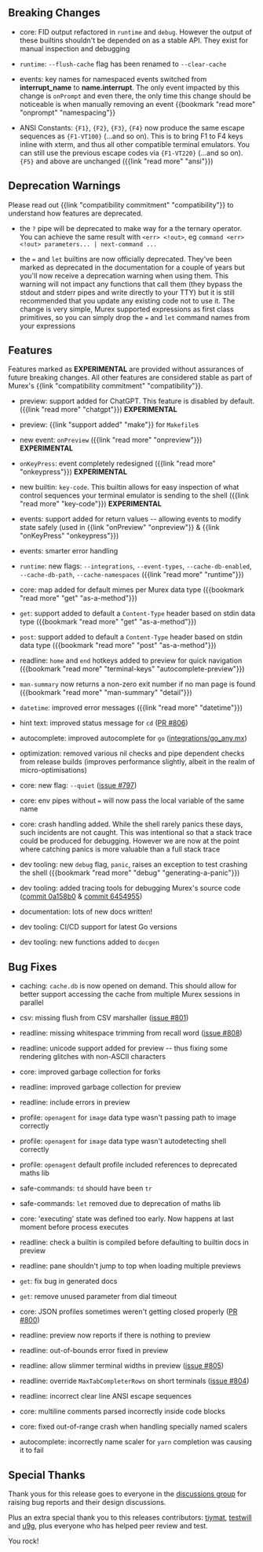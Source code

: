 ## Breaking Changes

* core: FID output refactored in `runtime` and `debug`. However the output of these builtins shouldn't be depended on as a stable API. They exist for manual inspection and debugging
  
* `runtime`: `--flush-cache` flag has been renamed to `--clear-cache`

* events: key names for namespaced events switched from **interrupt_name** to **name.interrupt**. The only event impacted by this change is `onPrompt` and even there, the only time this change should be noticeable is when manually removing an event {{bookmark "read more" "onprompt" "namespacing"}}

* ANSI Constants: `{F1}`, `{F2}`, `{F3}`, `{F4}` now produce the same escape sequences as `{F1-VT100}` (...and so on). This is to bring F1 to F4 keys inline with xterm, and thus all other compatible terminal emulators. You can still use the previous escape codes via `{F1-VT220}` (...and so on). `{F5}` and above are unchanged ({{link "read more" "ansi"}})

## Deprecation Warnings

Please read out {{link "compatibility commitment" "compatibility"}} to understand how features are deprecated.

* the `?` pipe will be deprecated to make way for a the ternary operator. You can achieve the same result with `<err> <!out>`, eg `command <err> <!out> parameters... | next-command ...`
  
* the `=` and `let` builtins are now officially deprecated. They've been marked as deprecated in the documentation for a couple of years but you'll now receive a deprecation warning when using them. This warning will not impact any functions that call them (they bypass the stdout and stderr pipes and write directly to your TTY) but it is still recommended that you update any existing code not to use it. The change is very simple, Murex supported expressions as first class primitives, so you can simply drop the `=` and `let` command names from your expressions

## Features

Features marked as **EXPERIMENTAL** are provided without assurances of future breaking changes. All other features are considered stable as part of Murex's {{link "compatibility commitment" "compatibility"}}.

* preview: support added for ChatGPT. This feature is disabled by default. ({{link "read more" "chatgpt"}}) **EXPERIMENTAL**

* preview: {{link "support added" "make"}} for `Makefile`s

* new event: `onPreview` ({{link "read more" "onpreview"}}) **EXPERIMENTAL**
  
* `onKeyPress`: event completely redesigned ({{link "read more" "onkeypress"}}) **EXPERIMENTAL**

* new builtin: `key-code`. This builtin allows for easy inspection of what control sequences your terminal emulator is sending to the shell ({{link "read more" "key-code"}}) **EXPERIMENTAL**
  
* events: support added for return values -- allowing events to modify state safely (used in {{link "onPreview" "onpreview"}} & {{link "onKeyPress" "onkeypress"}})
  
* events: smarter error handling
 
* `runtime`: new flags: `--integrations`, `--event-types`, `--cache-db-enabled`, `--cache-db-path`, `--cache-namespaces` ({{link "read more" "runtime"}})

* core: map added for default mimes per Murex data type ({{bookmark "read more" "get" "as-a-method"}})
 
* `get`: support added to default a `Content-Type` header based on stdin data type ({{bookmark "read more" "get" "as-a-method"}})

* `post`: support added to default a `Content-Type` header based on stdin data type ({{bookmark "read more" "post" "as-a-method"}})
  
* readline: `home` and `end` hotkeys added to preview for quick navigation ({{bookmark "read more" "terminal-keys" "autocomplete-preview"}})
  
* `man-summary` now returns a non-zero exit number if no man page is found ({{bookmark "read more" "man-summary" "detail"}})
  
* `datetime`: improved error messages ({{link "read more" "datetime"}})

* hint text: improved status message for `cd` ([PR #806](https://github.com/lmorg/murex/pull/806))

* autocomplete: improved autocomplete for `go` ([integrations/go_any.mx](https://github.com/lmorg/murex/blob/ab3010a0818977cc6cdeb23d5df9dbf937b33961/integrations/go_any.mx))

* optimization: removed various nil checks and pipe dependent checks from release builds (improves performance slightly, albeit in the realm of micro-optimisations)

* core: new flag: `--quiet` ([issue #797](https://github.com/lmorg/murex/issues/797))

* core: env pipes without `=` will now pass the local variable of the same name

* core: crash handling added. While the shell rarely panics these days, such incidents are not caught. This was intentional so that a stack trace could be produced for debugging. However we are now at the point where catching panics is more valuable than a full stack trace

* dev tooling: new `debug` flag, `panic`, raises an exception to test crashing the shell ({{bookmark "read more" "debug" "generating-a-panic"}})
  
* dev tooling: added tracing tools for debugging Murex's source code ([commit 0a158b0](https://github.com/lmorg/murex/pull/794/commits/0a158b079a1b5953f60f36c62b6d9fc604d6ecb6) & [commit 6454955](https://github.com/lmorg/murex/pull/794/commits/6454955e9641748ea7fd0a95ed2f9a5ef2ca472f))

* documentation: lots of new docs written!

* dev tooling: CI/CD support for latest Go versions

* dev tooling: new functions added to `docgen`

## Bug Fixes

* caching: `cache.db` is now opened on demand. This should allow for better support accessing the cache from multiple Murex sessions in parallel

* csv: missing flush from CSV marshaller ([issue #801](https://github.com/lmorg/murex/issues/801))

* readline: missing whitespace trimming from recall word ([issue #808](https://github.com/lmorg/murex/issues/808))

* readline: unicode support added for preview -- thus fixing some rendering glitches with non-ASCII characters

* core: improved garbage collection for forks

* readline: improved garbage collection for preview

* readline: include errors in preview

* profile: `openagent` for `image` data type wasn't passing path to image correctly

* profile: `openagent` for `image` data type wasn't autodetecting shell correctly
  
* profile: `openagent` default profile included references to deprecated maths lib

* safe-commands: `td` should have been `tr`
  
* safe-commands: `let` removed due to deprecation of maths lib
  
* core: 'executing' state was defined too early. Now happens at last moment before process executes

* readline: check a builtin is compiled before defaulting to builtin docs in preview
  
* readline: pane shouldn't jump to top when loading multiple previews
  
* `get`: fix bug in generated docs
  
* `get`: remove unused parameter from dial timeout
  
* core: JSON profiles sometimes weren't getting closed properly ([PR #800](https://github.com/lmorg/murex/pull/800))
  
* readline: preview now reports if there is nothing to preview
  
* readline: out-of-bounds error fixed in preview
  
* readline: allow slimmer terminal widths in preview ([issue #805](https://github.com/lmorg/murex/issues/805))

* readline: override `MaxTabCompleterRows` on short terminals ([issue #804](https://github.com/lmorg/murex/issues/804))

* readline: incorrect clear line ANSI escape sequences

* core: multiline comments parsed incorrectly inside code blocks

* core: fixed out-of-range crash when handling specially named scalers

* autocomplete: incorrectly name scaler for `yarn` completion was causing it to fail
  
## Special Thanks

Thank yous for this release goes to everyone in the [discussions group](https://github.com/lmorg/murex/discussions) for raising bug reports and their design discussions.

Plus an extra special thank you to this releases contributors: [tiymat](https://github.com/lmorg/murex/pulls?q=author%3Atiymat), [testwill](https://github.com/lmorg/murex/pulls?q=author%3Atestwill) and [u9g](https://github.com/lmorg/murex/pulls?q=author%3Au9g), plus everyone who has helped peer review and test.

You rock!
